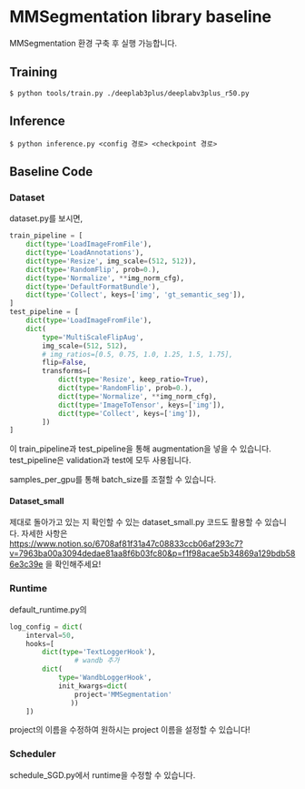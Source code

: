 # MMSegmentation library baseline
 
MMSegmentation 환경 구축 후 실행 가능합니다.

## Training

    $ python tools/train.py ./deeplab3plus/deeplabv3plus_r50.py

## Inference

    $ python inference.py <config 경로> <checkpoint 경로>

## Baseline Code

### Dataset

dataset.py를 보시면,

```python
train_pipeline = [
    dict(type='LoadImageFromFile'),
    dict(type='LoadAnnotations'),
    dict(type='Resize', img_scale=(512, 512)),
    dict(type='RandomFlip', prob=0.),
    dict(type='Normalize', **img_norm_cfg),
    dict(type='DefaultFormatBundle'),
    dict(type='Collect', keys=['img', 'gt_semantic_seg']),
]
test_pipeline = [
    dict(type='LoadImageFromFile'),
    dict(
        type='MultiScaleFlipAug',
        img_scale=(512, 512),
        # img_ratios=[0.5, 0.75, 1.0, 1.25, 1.5, 1.75],
        flip=False,
        transforms=[
            dict(type='Resize', keep_ratio=True),
            dict(type='RandomFlip', prob=0.),
            dict(type='Normalize', **img_norm_cfg),
            dict(type='ImageToTensor', keys=['img']),
            dict(type='Collect', keys=['img']),
        ])
]
```

이 train_pipeline과 test_pipeline을 통해 augmentation을 넣을 수 있습니다. test_pipeline은 validation과 test에 모두 사용됩니다.

samples_per_gpu를 통해 batch_size를 조절할 수 있습니다.

#### Dataset_small

제대로 돌아가고 있는 지 확인할 수 있는 dataset_small.py 코드도 활용할 수 있습니다. 자세한 사항은 
https://www.notion.so/6708af81f31a47c08833ccb06af293c7?v=7963ba00a3094dedae81aa8f6b03fc80&p=f1f98acae5b34869a129bdb586e3c39e 
을 확인해주세요!

### Runtime

default_runtime.py의 

```python
log_config = dict(
    interval=50,
    hooks=[
        dict(type='TextLoggerHook'),
				# wandb 추가
        dict(
            type='WandbLoggerHook',
            init_kwargs=dict(
                project='MMSegmentation'
               ))
    ])
```
project의 이름을 수정하여 원하시는 project 이름을 설정할 수 있습니다!

### Scheduler

schedule_SGD.py에서 runtime을 수정할 수 있습니다.
